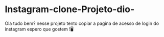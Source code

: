 # Instagram-clone-Projeto-dio-
Ola tudo bem? nesse projeto tento copiar a pagina de acesso de login do instagram espero que gostem !🖥

